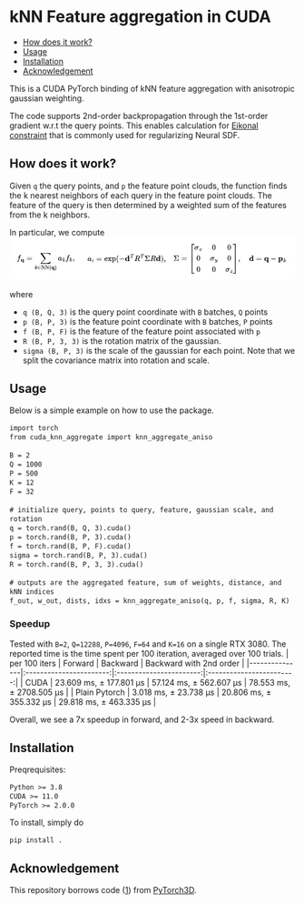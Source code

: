 # kNN Feature aggregation in CUDA
  - [How does it work?](#how-does-it-work)
  - [Usage](#usage)
  - [Installation](#installation)
  - [Acknowledgement](#acknowledgement)

This is a CUDA PyTorch binding of kNN feature aggregation with anisotropic gaussian weighting.

The code supports 2nd-order backpropagation through the 1st-order gradient w.r.t the query points. This enables calculation for [Eikonal constraint](https://proceedings.mlr.press/v119/gropp20a/gropp20a.pdf) that is commonly used for regularizing Neural SDF.
## How does it work?
Given `q` the query points, and `p` the feature point clouds, the function finds the k nearest neighbors of each query in the feature point clouds. The feature of the query is then determined by a weighted sum of the features from the k neighbors.

In particular, we compute
![](example/equation.png)

where
- `q (B, Q, 3)` is the query point coordinate with `B` batches, `Q` points
- `p (B, P, 3)` is the feature point coordinate with `B` batches, `P` points
- `f (B, P, F)` is the feature of the feature point associated with `p`
- `R (B, P, 3, 3)` is the rotation matrix of the gaussian.
- `sigma (B, P, 3)` is the scale of the gaussian for each point.
Note that we split the covariance matrix into rotation and scale.

## Usage
Below is a simple example on how to use the package.
```
import torch
from cuda_knn_aggregate import knn_aggregate_aniso

B = 2
Q = 1000
P = 500
K = 12
F = 32

# initialize query, points to query, feature, gaussian scale, and rotation
q = torch.rand(B, Q, 3).cuda()
p = torch.rand(B, P, 3).cuda()
f = torch.rand(B, P, F).cuda()
sigma = torch.rand(B, P, 3).cuda()
R = torch.rand(B, P, 3, 3).cuda()

# outputs are the aggregated feature, sum of weights, distance, and kNN indices
f_out, w_out, dists, idxs = knn_aggregate_aniso(q, p, f, sigma, R, K)
```

### Speedup
Tested with `B=2`, `Q=12288`, `P=4096`, `F=64` and `K=16` on a single RTX 3080.
The reported time is the time spent per 100 iteration, averaged over 100 trials.
| per 100 iters |         Forward         |         Backward        |  Backward with 2nd order |
|---------------|:-----------------------:|:-----------------------:|:------------------------:|
| CUDA          | 23.609 ms, ± 177.801 µs | 57.124 ms, ± 562.607 µs | 78.553 ms, ± 2708.505 µs |
| Plain Pytorch |  3.018 ms, ± 23.738 µs  | 20.806 ms, ± 355.332 µs | 29.818 ms, ± 463.335 µs  |

Overall, we see a 7x speedup in forward, and 2-3x speed in backward.

## Installation
Preqrequisites:
```
Python >= 3.8
CUDA >= 11.0
PyTorch >= 2.0.0
```

To install, simply do
```
pip install .
```

## Acknowledgement
This repository borrows code ([1](https://github.com/LemonATsu/CUDA-kNN-Aniso-Gaussian-Feature-Aggregation/blob/main/csrc/mink.cuh)) from [PyTorch3D](https://github.com/facebookresearch/pytorch3d).